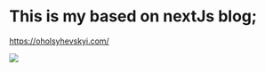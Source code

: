 # This is my based on nextJs blog;

https://oholsyhevskyi.com/

<img src="blob:https://vercel.com/69d4b34b-6f7a-48d7-ac1a-74d97a2fba04">